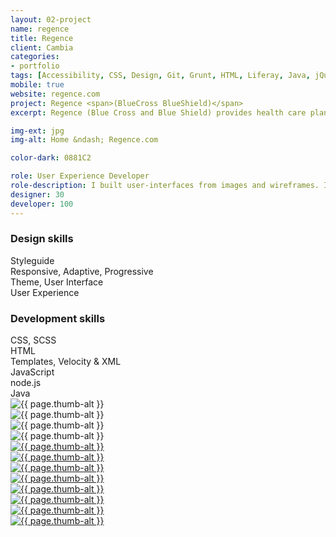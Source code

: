 ```yaml
---
layout: 02-project
name: regence
title: Regence
client: Cambia
categories:
- portfolio
tags: [Accessibility, CSS, Design, Git, Grunt, HTML, Liferay, Java, jQuery, PHP, Portal, Responsive, SASS/SCSS, Styleguide, Theme, Twitter Bootstrap, Velocity]
mobile: true
website: regence.com
project: Regence <span>(BlueCross BlueShield)</span>
excerpt: Regence (Blue Cross and Blue Shield) provides health care plans for Oregon, Utah, and Idaho. The web site provides resources for all visitors and allows members to administer their plans.

img-ext: jpg
img-alt: Home &ndash; Regence.com

color-dark: 0881C2

role: User Experience Developer
role-description: I built user-interfaces from images and wireframes. I had ownership of the portal theme, templates, and styleguide. I used Sublime Text to code and Grunt to build. I designed directly in the browser using the Twitter Bootstrap framework and SCSS. I encouraged responsive design, accessibility, and more efficient coding practices.
designer: 30
developer: 100
---
```


<section class="flex--row portfolio__skills">
  <div class="group--two--half">
    <div class="block--bottom">
      <h3 class="breakdown-title"><b>Design</b> skills</h3>
      <div class="progress">
        <div class="progress-bar" role="progressbar" aria-valuenow="100" aria-valuemin="0" aria-valuemax="100" style="width: 100%;">
          Styleguide
        </div>
      </div>
      <div class="progress">
        <div class="progress-bar" role="progressbar" aria-valuenow="95" aria-valuemin="0" aria-valuemax="100" style="width: 95%;">
          Responsive, Adaptive, Progressive
        </div>
      </div>
      <div class="progress">
        <div class="progress-bar" role="progressbar" aria-valuenow="95" aria-valuemin="0" aria-valuemax="100" style="width: 95%;">
          Theme, User Interface
        </div>
      </div>
      <div class="progress">
        <div class="progress-bar" role="progressbar" aria-valuenow="75" aria-valuemin="0" aria-valuemax="100" style="width: 75%;">
          User Experience
        </div>
      </div>
    </div>
  </div>
  <div class="group--two--half">
    <div class="block--bottom">
      <h3 class="breakdown-title"><b>Development</b> skills</h3>
      <div class="progress">
        <div class="progress-bar" role="progressbar" aria-valuenow="100" aria-valuemin="0" aria-valuemax="100" style="width: 100%;">
          CSS, SCSS
        </div>
      </div>
      <div class="progress">
        <div class="progress-bar" role="progressbar" aria-valuenow="100" aria-valuemin="0" aria-valuemax="100" style="width: 100%;">
          HTML
        </div>
      </div>
      <div class="progress">
        <div class="progress-bar" role="progressbar" aria-valuenow="65" aria-valuemin="0" aria-valuemax="100" style="width: 65%;">
          Templates, Velocity &amp; XML
        </div>
      </div>
      <div class="progress">
        <div class="progress-bar" role="progressbar" aria-valuenow="50" aria-valuemin="0" aria-valuemax="100" style="width: 50%;">
          JavaScript
        </div>
      </div>
      <div class="progress">
        <div class="progress-bar" role="progressbar" aria-valuenow="25" aria-valuemin="0" aria-valuemax="100" style="width: 25%;">
          node.js
        </div>
      </div>
      <div class="progress">
        <div class="progress-bar" role="progressbar" aria-valuenow="15" aria-valuemin="0" aria-valuemax="100" style="width: 15%;">
          Java
        </div>
      </div>
    </div>
  </div>
</section>

<section class="portfolio__screens">
  <div class="portfolio__item">
    <div class="portfolio__image">
      <img src="/images/portfolio/{{ page.name }}/thumb/{{ page.name }}-01.{{ page.img-ext }}" alt="{{ page.thumb-alt }}" lazyload="lazyload">
    </div>
  </div>
  <div class="portfolio__item">
    <div class="portfolio__image">
      <img src="/images/portfolio/{{ page.name }}/thumb/{{ page.name }}-02.{{ page.img-ext }}" alt="{{ page.thumb-alt }}" lazyload="lazyload">
    </div>
  </div>
  <div class="portfolio__item">
    <div class="portfolio__image">
      <img src="/images/portfolio/{{ page.name }}/thumb/{{ page.name }}-03.{{ page.img-ext }}" alt="{{ page.thumb-alt }}" lazyload="lazyload">
    </div>
  </div>
  <div class="portfolio__item">
    <div class="portfolio__image">
      <img src="/images/portfolio/{{ page.name }}/thumb/{{ page.name }}-04.{{ page.img-ext }}" alt="{{ page.thumb-alt }}" lazyload="lazyload">
    </div>
  </div>
  <div class="portfolio__item">
    <a href="#">
      <div class="portfolio__image">
        <img src="/images/portfolio/{{ page.name }}/thumb/{{ page.name }}-05.{{ page.img-ext }}" alt="{{ page.thumb-alt }}" lazyload="lazyload">
      </div>
    </a>
  </div>
  <div class="portfolio__item">
    <a href="#">
      <div class="portfolio__image">
        <img src="/images/portfolio/{{ page.name }}/thumb/{{ page.name }}-06.{{ page.img-ext }}" alt="{{ page.thumb-alt }}" lazyload="lazyload">
      </div>
    </a>
  </div>
  <div class="portfolio__item">
    <a href="#">
      <div class="portfolio__image">
        <img src="/images/portfolio/{{ page.name }}/thumb/{{ page.name }}-07.{{ page.img-ext }}" alt="{{ page.thumb-alt }}" lazyload="lazyload">
      </div>
    </a>
  </div>
  <div class="portfolio__item">
    <a href="#">
      <div class="portfolio__image">
        <img src="/images/portfolio/{{ page.name }}/thumb/{{ page.name }}-08.{{ page.img-ext }}" alt="{{ page.thumb-alt }}" lazyload="lazyload">
      </div>
    </a>
  </div>
  <div class="portfolio__item">
    <a href="#">
      <div class="portfolio__image">
        <img src="/images/portfolio/{{ page.name }}/thumb/{{ page.name }}-09.{{ page.img-ext }}" alt="{{ page.thumb-alt }}" lazyload="lazyload">
      </div>
    </a>
  </div>
  <div class="portfolio__item">
    <a href="#">
      <div class="portfolio__image">
        <img src="/images/portfolio/{{ page.name }}/thumb/{{ page.name }}-10.{{ page.img-ext }}" alt="{{ page.thumb-alt }}" lazyload="lazyload">
      </div>
    </a>
  </div>
  <div class="portfolio__item">
    <a href="#">
      <div class="portfolio__image">
        <img src="/images/portfolio/{{ page.name }}/thumb/{{ page.name }}-11.{{ page.img-ext }}" alt="{{ page.thumb-alt }}" lazyload="lazyload">
      </div>
    </a>
  </div>
  <div class="portfolio__item">
    <a href="#">
      <div class="portfolio__image">
        <img src="/images/portfolio/{{ page.name }}/thumb/{{ page.name }}-12.{{ page.img-ext }}" alt="{{ page.thumb-alt }}" lazyload="lazyload">
      </div>
    </a>
  </div>
</section>
